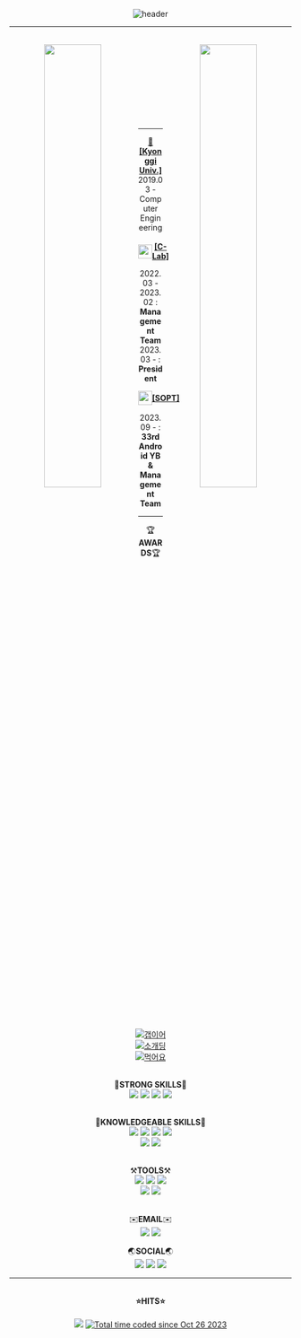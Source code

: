 <div align="center">

  ![header](https://capsule-render.vercel.app/api?type=waving&color=gradient&animation=twinkling&height=230&text=🙋‍♂️%20%20chattymin&desc=AndroidDeveloper&fontSize=60&fontAlign=50&fontAlignY=33&descSize=20&descAlign=50&descAlignY=55)

  ---
  
  <br/>
  <div>
    <img align="left" src = "https://github-readme-stats.vercel.app/api?username=chattymin&show_icons=true&theme=radical" width="45%" />  
    <img align="right" src="http://mazassumnida.wtf/api/v2/generate_badge?boj=pdm001125" width="45%"/>
  </div> 
  <br/><br/><br/><br/><br/><br/><br/><br/>
  
  ---
  <div>
    <a href="https://www.kyonggi.ac.kr/www/index.do"><b>🏫[Kyonggi Univ.]</b><br/></a> 
    2019.03 - Computer Engineering  
    <br/>
  


  <br/>
  <div style="display: flex; align-items: center; text-align: center;">
    <img src="https://github.com/chattymin/chattymin/assets/52882799/880f985c-09b2-4aec-a922-cfd8ff2e27f9" style="width:25px; align-items: center;"/>
    <a href="https://github.com/KGU-C-Lab"><b>[C-Lab]</b></a> 
  </div>
 
  2022.03 - 2023.02 : **Management Team**  
  2023.03 - : **President**  


  <div style="display: flex; align-items: center; text-align: center;">
    <img src="https://github.com/chattymin/chattymin/assets/52882799/21006940-3c27-4123-8122-2de472fd14f2" style="width:25px; align-items: center;"/>
    <a href="https://www.sopt.org"><b>[SOPT]</b></a> 
  </div>
 
  2023.09 - : **33rd Android YB &  Management Team**  
  </div>
  
  ---
  🏆**AWARDS**🏆  
  [![갭이어](https://img.shields.io/badge/경기청년%20갭이어%20프로그램%20-장려상-ddd)](https://github.com/Don-tEuhRa)   
  [![소개딩](https://img.shields.io/badge/제10회%20SW%20개발보안%20해커톤-최우수상-fff)](https://github.com/Don-tEuhRa)   
  [![먹어요](https://img.shields.io/badge/2023%20INHA%20SW%20NET%20Zero%20공동해커톤-장려상-9cf)](https://github.com/InhaHackathon)     
  <br/>
  
  💪**STRONG SKILLS**💪  
  <img src="https://img.shields.io/badge/Android-3DDC84?style=for-the-badge&logo=Android&logoColor=white"> <img src="https://img.shields.io/badge/JetpackCompose-4285F4?style=for-the-badge&logo=jetpackcompose&logoColor=white"> <img src="https://img.shields.io/badge/kotlin-7F52FF?style=for-the-badge&logo=Kotlin&logoColor=white"> <img src="https://img.shields.io/badge/JAVA-007396?style=for-the-badge&logo=OpenJDK&logoColor=white">  
<br/>

  📕**KNOWLEDGEABLE SKILLS**📕  
  <img src="https://img.shields.io/badge/C Language-A8B9CC?style=for-the-badge&logo=c&logoColor=white"> <img src="https://img.shields.io/badge/C%23-512BD4?style=for-the-badge&logo=csharp&logoColor=white"> <img src="https://img.shields.io/badge/unity-000000?style=for-the-badge&logo=unity&logoColor=white"> <img src="https://img.shields.io/badge/python-3776AB?style=for-the-badge&logo=python&logoColor=white">   
  <img src="https://img.shields.io/badge/Dart-0175C2?style=for-the-badge&logo=dart&logoColor=white"> <img src="https://img.shields.io/badge/Flutter-02569B?style=for-the-badge&logo=flutter&logoColor=white">
<br/><br/>

  ⚒️**TOOLS**⚒️  
  <img src="https://img.shields.io/badge/AndroidStudio-3DDC84?style=for-the-badge&logo=androidstudio&logoColor=white"> <img src="https://img.shields.io/badge/Intellij-000000?style=for-the-badge&logo=intellijidea&logoColor=white"> <img src="https://img.shields.io/badge/Visual Studio Code-007ACC?style=for-the-badge&logo=visualstudiocode&logoColor=white">   
<img src="https://img.shields.io/badge/github-181717?style=for-the-badge&logo=github&logoColor=white"> <img src="https://img.shields.io/badge/Figma-F24E1E?style=for-the-badge&logo=Figma&logoColor=white">   
<br/>

  ✉️**EMAIL**✉️  
  <a href="mailto:pdm001125@kyonggi.ac.kr"><img src="https://img.shields.io/badge/Gmail-EA4335?style=flat-square&logo=gmail&logoColor=white&link=mailto:swarvy0826@kyonggi.ac.kr"/></a>
  <a href="mailto:pdm001125@naver.com"><img src="https://img.shields.io/badge/Naver-03C75A?style=flat-square&logo=naver&logoColor=white&link=mailto:swarvy0826@naver.com"/></a>
<br/>

  🌏**SOCIAL**🌏  
  <a href="https://naemamdaelo.tistory.com"> <img src="https://img.shields.io/badge/Tistory-000000?style=flat-square&logo=tistory&logoColor=white"/></a>
        <a href="https://www.instagram.com/dongs_1125/"> <img src="https://img.shields.io/badge/Instagram-E4405F?style=flat-square&logo=instagram&logoColor=white"/></a> <a href="https://play.google.com/store/apps/developer?id=Chattymin"> <img src="https://img.shields.io/badge/GooglePlayStore-4285F4?style=flat-square&logo=googlepay&logoColor=white"/></a>
  
  
  ---
<!-- [![wakatime](https://wakatime.com/badge/user/018b6af5-b526-4585-90a3-a8dd3d9e5a33.svg)](https://wakatime.com/@018b6af5-b526-4585-90a3-a8dd3d9e5a33) -->
  <br/>
  <div align="center">
      <div><b>⭐️HITS⭐️</b></div>
      <br/>
      <a href="https://hits.seeyoufarm.com"><img src="https://hits.seeyoufarm.com/api/count/incr/badge.svg?url=https%3A%2F%2Fgithub.com%2Fchattymin&count_bg=%23B9DBFF&title_bg=%238FBEFF&icon=apachespark.svg&icon_color=%23E7E7E7&title=Thanks+to+visit+%3A%29&edge_flat=false"/></a>
    <a href="https://wakatime.com/@018b6af5-b526-4585-90a3-a8dd3d9e5a33"><img src="https://wakatime.com/badge/user/018b6af5-b526-4585-90a3-a8dd3d9e5a33.svg" alt="Total time coded since Oct 26 2023" /></a>
  </div>
</div>
